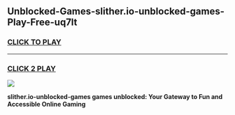 
## Unblocked-Games-slither.io-unblocked-games-Play-Free-uq7lt
<h3>
<a href="https://premium76.site?title=slither.io-unblocked-games&ref=10A">CLICK TO PLAY</a></h3>
<hr>

<h3>
<a href="https://premium76.site?title=slither.io-unblocked-games&ref=10A">CLICK 2 PLAY</a>
  
</h3>

<a href="https://premium76.site?title=slither.io-unblocked-games&ref=10A"><img src="https://clearcache.store/games.png"></a>


**slither.io-unblocked-games games unblocked: Your Gateway to Fun and Accessible Online Gaming**
